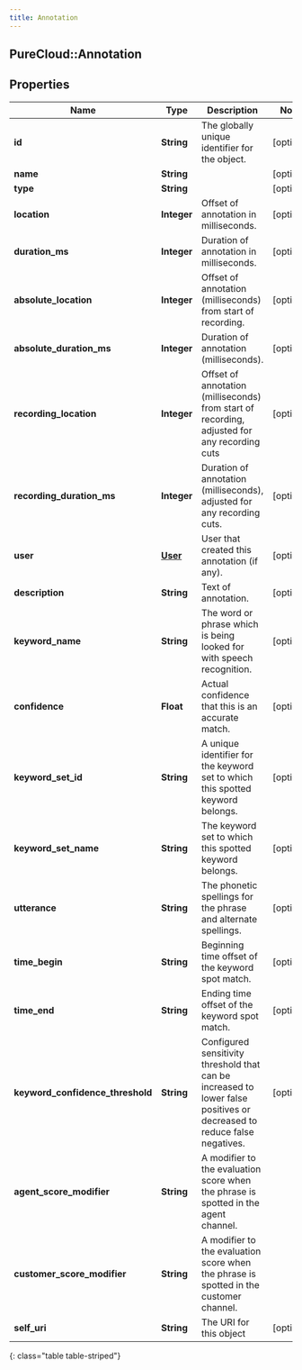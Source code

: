 ```yaml
---
title: Annotation
---
```

## PureCloud::Annotation

## Properties

|Name | Type | Description | Notes|
|------------ | ------------- | ------------- | -------------|
| **id** | **String** | The globally unique identifier for the object. | [optional] |
| **name** | **String** |  | [optional] |
| **type** | **String** |  | [optional] |
| **location** | **Integer** | Offset of annotation in milliseconds. | [optional] |
| **duration_ms** | **Integer** | Duration of annotation in milliseconds. | [optional] |
| **absolute_location** | **Integer** | Offset of annotation (milliseconds) from start of recording. | [optional] |
| **absolute_duration_ms** | **Integer** | Duration of annotation (milliseconds). | [optional] |
| **recording_location** | **Integer** | Offset of annotation (milliseconds) from start of recording, adjusted for any recording cuts | [optional] |
| **recording_duration_ms** | **Integer** | Duration of annotation (milliseconds), adjusted for any recording cuts. | [optional] |
| **user** | [**User**](User.html) | User that created this annotation (if any). | [optional] |
| **description** | **String** | Text of annotation. | [optional] |
| **keyword_name** | **String** | The word or phrase which is being looked for with speech recognition. | [optional] |
| **confidence** | **Float** | Actual confidence that this is an accurate match. | [optional] |
| **keyword_set_id** | **String** | A unique identifier for the keyword set to which this spotted keyword belongs. | [optional] |
| **keyword_set_name** | **String** | The keyword set to which this spotted keyword belongs. | [optional] |
| **utterance** | **String** | The phonetic spellings for the phrase and alternate spellings. | [optional] |
| **time_begin** | **String** | Beginning time offset of the keyword spot match. | [optional] |
| **time_end** | **String** | Ending time offset of the keyword spot match. | [optional] |
| **keyword_confidence_threshold** | **String** | Configured sensitivity threshold that can be increased to lower false positives or decreased to reduce false negatives. | [optional] |
| **agent_score_modifier** | **String** | A modifier to the evaluation score when the phrase is spotted in the agent channel. | |
| **customer_score_modifier** | **String** | A modifier to the evaluation score when the phrase is spotted in the customer channel. | |
| **self_uri** | **String** | The URI for this object | [optional] |
{: class="table table-striped"}


